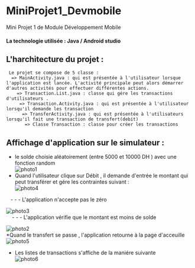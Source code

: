 # MiniProjet1_Devmobile
Mini Projet 1 de Module Développement Mobile

<h4> La technologie utilisée : Java / Android studio  </h4>


<h2> L'harchitecture du projet :  </h2>
    
     Le projet se compose de 5 classe : 
      => MainActivity.java : qui est présentée à l'utilisateur lorsque l'application est lancée. L'activité principale peut alors démarrer d'autres activités pour effectuer différentes actions.  
        => Transaction.List.java : classe qui gére les transactions d'utilisateurs . 
         => Transaction.Activity.java : qui est présentée à l'utilisateur lorsqu'il demande les transaction
          => TransferActivity.java : qui est présentée à l'utilisateurs lorsqu'il fait une transaction de transfert(debit)
           => Classe Transaction : classe pour créer les transactions 
<h2> Affichage d'application sur le simulateur :  </h2>

  * le solde choisie aléatoirement (entre 5000 et 10000 DH ) avec une fonction random <br>
  ![photo1](https://user-images.githubusercontent.com/65094783/103952520-d77d4500-5140-11eb-9a43-ef7b63c883f7.PNG) <br>
   * Quand l'utilisateur clique sur Débit , il demande d'entrée le montant qui peut transférer et gére les contraintes suivant : <br>
 ![photo4](https://user-images.githubusercontent.com/65094783/103953090-c6810380-5141-11eb-90e3-a13b9fe2b120.PNG)  <br>

 &nbsp;&nbsp;&nbsp;- - - L'application n'accepte pas le zéro  <br>
    
![photo3](https://user-images.githubusercontent.com/65094783/103952601-fda2e500-5140-11eb-9de0-97e3cb71b464.PNG) <br>
      &nbsp;&nbsp;&nbsp; - - - L'application vérifie que le montant est moins de solde <br>

 ![photo2](https://user-images.githubusercontent.com/65094783/103952554-e663f780-5140-11eb-8989-543ebef681ed.PNG) <br>
   *Quand le transfert se passe , l'application retourne à la page d'acceuille<br>
 ![photo5](https://user-images.githubusercontent.com/65094783/103952685-1e6b3a80-5141-11eb-97e5-112cd9075b74.PNG) <br>

   * Les listes de transactions s'affiche de la maniére suivante <br>
![photo6](https://user-images.githubusercontent.com/65094783/103952720-2925cf80-5141-11eb-860a-2d7b2c5a1977.PNG) <br>
